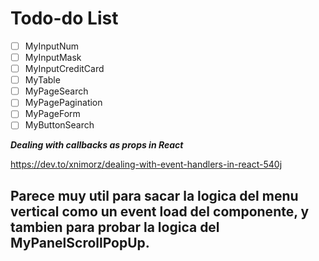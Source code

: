 # Todo-do List

- [ ] MyInputNum
- [ ] MyInputMask
- [ ] MyInputCreditCard
- [ ] MyTable
- [ ] MyPageSearch
- [ ] MyPagePagination
- [ ] MyPageForm
- [ ] MyButtonSearch

***Dealing with callbacks as props in React***

https://dev.to/xnimorz/dealing-with-event-handlers-in-react-540j

Parece muy util para sacar la logica del menu vertical como un event load
del componente, y tambien para probar la logica del MyPanelScrollPopUp.
---
